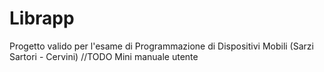 # Librapp
Progetto valido per l'esame di Programmazione di Dispositivi Mobili (Sarzi Sartori - Cervini)
//TODO Mini manuale utente
